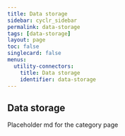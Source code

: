 ```yaml
---
title: Data storage
sidebar: cyclr_sidebar
permalink: data-storage
tags: [data-storage]
layout: page
toc: false
singlecard: false
menus:
  utility-connectors:
    title: Data storage
    identifier: data-storage
---
```

## Data storage

Placeholder md for the category page

